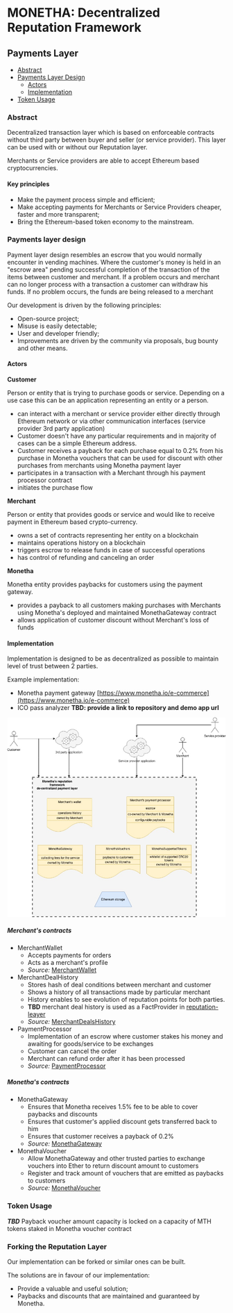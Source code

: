 # MONETHA: Decentralized Reputation Framework

## Payments Layer

* [Abstract](#abstract)
* [Payments Layer Design](#payments-layer-design)
  * [Actors](#actors)
  * [Implementation](#implementation)
* [Token Usage](#token-usage)

### Abstract

Decentralized transaction layer which is based on enforceable contracts without third party between buyer and seller (or service provider). This layer can be used with or without our Reputation layer.

Merchants or Service providers are ​able​ ​to​ ​accept​ ​Ethereum​ ​based​ ​cryptocurrencies​.

#### Key principles

* Make​ ​the​ ​payment​ ​process​ ​simple​ ​and​ ​efficient;
* Make​ ​accepting​ ​payments​ ​for​ Merchants or Service Providers ​cheaper​, ​faster and more transparent;
* Bring​ ​the​​ ​Ethereum-based​ ​​token​ ​economy​​ ​to​ ​the​ ​​mainstream.

### Payments layer design

Payment layer design resembles an escrow that you would normally encounter in vending machines. Where the customer's money is held in an "escrow area" pending successful completion of the transaction of the items between customer and merchant. If a problem occurs and merchant can no longer process with a transaction a customer can withdraw his funds. If no problem occurs, the funds are being released to a merchant

Our development is driven by the following principles:

* Open-source project;
* Misuse is easily detectable;
* User and developer friendly;
* Improvements are driven by the community via proposals, bug bounty and other means.

#### Actors

**Customer**

Person or entity that is trying to purchase goods or service. Depending on a use case this can be an application representing an entity or a person.

* can interact with a merchant or service provider either directly through Ethereum network or via other communication interfaces (service provider 3rd party application)
* Customer doesn't have any particular requirements and in majority of cases can be a simple Ethereum address.
* Customer receives a payback for each purchase equal to 0.2% from his purchase in Monetha vouchers that can be used for discount with other purchases from merchants using Monetha payment layer
* participates in a transaction with a Merchant through his payment processor contract
* initiates the purchase flow

**Merchant**

Person or entity that provides goods or service and would like to receive payment in Ethereum based crypto-currency.

* owns a set of contracts representing her entity on a blockchain
* maintains operations history on a blockchain
* triggers escrow to release funds in case of successful operations
* has control of refunding and canceling an order

**Monetha**

Monetha entity provides paybacks for customers using the payment gateway.

* provides a payback to all customers making purchases with Merchants using Monetha's deployed and maintained MonethaGateway contract
* allows application of customer discount without Merchant's loss of funds

#### Implementation

Implementation is designed to be as decentralized as possible to maintain level of trust between 2 parties.

Example implementation:

* Monetha payment gateway [https://www.monetha.io/e-commerce](https://www.monetha.io/e-commerce)
* ICO pass analyzer **TBD: provide a link to repository and demo app url**

![](diagrams/payment-layer-concept.jpg)

##### Merchant's contracts

* MerchantWallet
  * Accepts payments for orders
  * Acts as a merchant's profile
  * *Source:* [MerchantWallet](https://gitlab.com/monetha/trust-reputation-smart-contracts/blob/master/contracts/MerchantWallet.sol)
* MerchantDealHistory
  * Stores hash of deal conditions between merchant and customer
  * Shows a history of all transactions made by particular merchant
  * History enables to see evolution of reputation points for both parties.
  * **TBD** merchant deal history is used as a FactProvider in [reputation-leayer](https://gitlab.com/monetha/reputation-layer)
  * *Source:* [MerchantDealsHistory](https://gitlab.com/monetha/trust-reputation-smart-contracts/blob/master/contracts/MerchantDealsHistory.sol)
* PaymentProcessor
  * Implementation of an escrow where customer stakes his money and awaiting for goods/service to be exchanges
  * Customer can cancel the order
  * Merchant can refund order after it has been processed
  * *Source:* [PaymentProcessor](https://gitlab.com/monetha/trust-reputation-smart-contracts/blob/master/contracts/PaymentProcessor.sol)

##### Monetha's contracts

* MonethaGateway
  * Ensures that Monetha receives 1.5% fee to be able to cover paybacks and discounts
  * Ensures that customer's applied discount gets transferred back to him
  * Ensures that customer receives a payback of 0.2%
  * *Source:* [MonethaGateway](https://gitlab.com/monetha/trust-reputation-smart-contracts/blob/master/contracts/MonethaGateway.sol)
* MonethaVoucher
  * Allow MonethaGateway and other trusted parties to exchange vouchers into Ether to return discount amount to customers
  * Register and track amount of vouchers that are emitted as paybacks to customers
  * *Source:* [MonethaVoucher](https://gitlab.com/monetha/trust-reputation-smart-contracts/blob/master/contracts/MonethaVoucher.sol)

### Token Usage

**_TBD_** 
Payback voucher amount capacity is locked on a capacity of MTH tokens staked in Monetha voucher contract

### Forking the Reputation Layer

Our implementation can be forked or similar ones can be built.

The solutions are in favour of our implementation:

* Provide a valuable and useful solution;
* Paybacks and discounts that are maintained and guaranteed by Monetha.